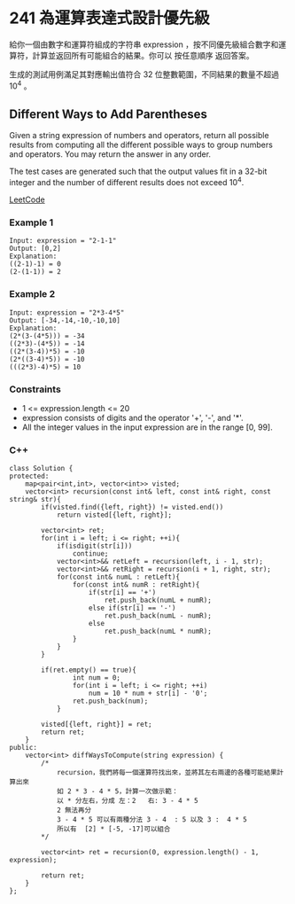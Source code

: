 # 241  為運算表達式設計優先級

給你一個由數字和運算符組成的字符串 expression ，按不同優先級組合數字和運算符，計算並返回所有可能組合的結果。你可以 按任意順序 返回答案。

生成的測試用例滿足其對應輸出值符合 32 位整數範圍，不同結果的數量不超過 10<sup>4</sup> 。

## Different Ways to Add Parentheses

Given a string expression of numbers and operators, return all possible results from computing all the different possible ways to group numbers and operators. You may return the answer in any order.

The test cases are generated such that the output values fit in a 32-bit integer and the number of different results does not exceed 10<sup>4</sup>.
 

[LeetCode](https://leetcode.cn/problems/different-ways-to-add-parentheses/)

### Example 1

```
Input: expression = "2-1-1"
Output: [0,2]
Explanation:
((2-1)-1) = 0 
(2-(1-1)) = 2
```

### Example 2

```
Input: expression = "2*3-4*5"
Output: [-34,-14,-10,-10,10]
Explanation:
(2*(3-(4*5))) = -34 
((2*3)-(4*5)) = -14 
((2*(3-4))*5) = -10 
(2*((3-4)*5)) = -10 
(((2*3)-4)*5) = 10
```


### Constraints

* 1 <= expression.length <= 20
* expression consists of digits and the operator '+', '-', and '*'.
* All the integer values in the input expression are in the range [0, 99].

### C++ 

```
class Solution {
protected:
    map<pair<int,int>, vector<int>> visted;
    vector<int> recursion(const int& left, const int& right, const string& str){
        if(visted.find({left, right}) != visted.end())
            return visted[{left, right}];

        vector<int> ret;
        for(int i = left; i <= right; ++i){
            if(isdigit(str[i]))
                continue;
            vector<int>&& retLeft = recursion(left, i - 1, str);
            vector<int>&& retRight = recursion(i + 1, right, str);
            for(const int& numL : retLeft){
                for(const int& numR : retRight){
                    if(str[i] == '+')
                        ret.push_back(numL + numR);
                    else if(str[i] == '-')
                        ret.push_back(numL - numR);
                    else
                        ret.push_back(numL * numR);
                }
            }
        }

        if(ret.empty() == true){
                int num = 0;
                for(int i = left; i <= right; ++i)
                    num = 10 * num + str[i] - '0';
                ret.push_back(num);
            }

        visted[{left, right}] = ret;
        return ret;
    }
public:
    vector<int> diffWaysToCompute(string expression) {
        /*
            recursion，我們將每一個運算符找出來，並將其左右兩邊的各種可能結果計算出來
            如 2 * 3 - 4 * 5，計算一次做示範：
            以 * 分左右，分成 左：2   右: 3 - 4 * 5
            2 無法再分
            3 - 4 * 5 可以有兩種分法 3 - 4  : 5 以及 3 :  4 * 5  
            所以有  [2] * [-5, -17]可以組合
        */

        vector<int> ret = recursion(0, expression.length() - 1, expression);

        return ret;
    }
};
```